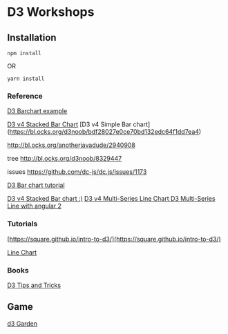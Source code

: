 # D3 Workshops

## Installation
```
npm install
```
OR 
```
yarn install
```
### Reference
[D3 Barchart example ](https://bl.ocks.org/mbostock/3886394)

[D3 v4 Stacked Bar Chart](https://gist.github.com/mbostock/3886208)
[D3 v4 Simple Bar chart] (https://bl.ocks.org/d3noob/bdf28027e0ce70bd132edc64f1dd7ea4)

http://bl.ocks.org/anotherjavadude/2940908

tree
http://bl.ocks.org/d3noob/8329447

issues
https://github.com/dc-js/dc.js/issues/1173

[D3 Bar chart tutorial](https://bost.ocks.org/mike/bar/)

[D3 v4 Stacked Bar chart :)](https://bl.ocks.org/DimsumPanda/689368252f55179e12185e13c5ed1fee)
[D3 v4 Multi-Series Line Chart ](https://bl.ocks.org/mbostock/3884955)
[D3 Multi-Series Line with angular 2](http://stackoverflow.com/questions/39242812/add-legend-to-chart-with-d3-v4-angular-cli)

### Tutorials
[https://square.github.io/intro-to-d3/](https://square.github.io/intro-to-d3/)

[Line Chart](http://www.d3noob.org/2016/08/create-simple-line-graph-using-d3js-v4.html)

### Books
[D3 Tips and Tricks ](https://leanpub.com/d3-t-and-t-v4/read)

## Game
[d3 Garden ](https://www.rtfmanual.io/d3garden/)
